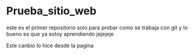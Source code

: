# Prueba_sitio_web
este es el primer repositorio solo para probar como se trabaja con git
y lo bueno es que ya estoy aprendiendo jejejeje

Este canbio lo hice desde la pagina
